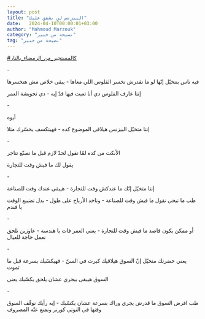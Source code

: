 ```yaml
---
layout: post
title: "البيزنس لن يشفق عليك"
date:   2024-04-10T00:00:01+03:00
author: "Mahmoud Marzouk"
category: "نصيحة من خبير"
tag: "نصيحة من خبير"
---
```



[<u>\#كالمستجير\_من\_الرمضاء\_بالنار</u>](https://www.facebook.com/hashtag/%D9%83%D8%A7%D9%84%D9%85%D8%B3%D8%AA%D8%AC%D9%8A%D8%B1_%D9%85%D9%86_%D8%A7%D9%84%D8%B1%D9%85%D8%B6%D8%A7%D8%A1_%D8%A8%D8%A7%D9%84%D9%86%D8%A7%D8%B1?__eep__=6&__cft__%5b0%5d=AZVKuL_wbYCY6WBrTa9k8lgVnsICu8H_uIOgtz0OR6qF8bKhHI2kCPG7SJIuZEHgjz-oGM6T897ZsLWfIY6Sfx-o2jRKKGQf0faK0qthd1BnJWoZC0JIEy487NNlr31XMo5xuTN7X4MIfc5t5-vsCMDrKAa3DRG6fEtE0Dr69RTNUyMDKvkSi_S_vs2pny3dLHY&__tn__=*NK-R)

\-

فيه ناس بتتخيّل إنّها لو ما تقدرش تخسر الفلوس اللي معاها -
يبقى خلاص مش هتخسرها

إنتا عارف الفلوس دي أنا تعبت فيها قدّ إيه - دي تحويشة
العمر

\-

أيوه

إنتا متخيّل البيزنس هيلاقي الموضوع كده - فهيتكسف يخسّرك
مثلا

\-

الأنكت من كده لمّا تقول لحدّ لازم قبل ما تصنّع تتاجر

يقول لك ما فيش وقت للتجارة

\-

إنتا متخيّل إنّك ما عندكش وقت للتجارة - هيبقى عندك وقت
للصناعة

طب ما تيجي نقول ما فيش وقت للصناعة - وناخد الأرباح على
طول - بدل تضييع الوقت يا فندم

\-

أو ممكن يكون قاصد ما فيش وقت للتجارة - يعني العمر فات يا
هندسة - عاوزين نلحق نعمل حاجة للعيال

\-

يعني حضرتك متخيّل إنّ السوق هيلاقيك كبرت في السنّ - فهيكسّبك
بسرعة قبل ما تموت

السوق هيبقى بيجري عشان يلحق يكسّبك يعني

\-

طب افرض السوق ما قدرش يجري وراك بسرعة عشان يكسّبك - إيه
رأيك نوقّف السوق وقتها في النوتي كورنر ونمنع عنّه المصروف
